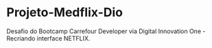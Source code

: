 # Projeto-Medflix-Dio
Desafio do Bootcamp Carrefour Developer  via Digital Innovation One - Recriando interface NETFLIX.
